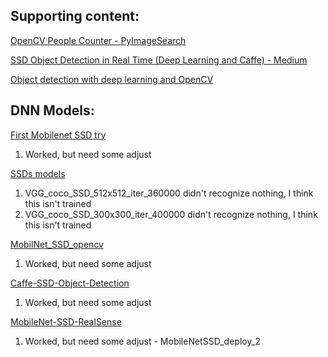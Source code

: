 ## Supporting content:

[OpenCV People Counter - PyImageSearch](https://pyimagesearch.com/2018/08/13/opencv-people-counter/)

[SSD Object Detection in Real Time (Deep Learning and Caffe) - Medium](https://medium.com/acm-juit/ssd-object-detection-in-real-time-deep-learning-and-caffe-f41e40eea968)

[Object detection with deep learning and OpenCV](https://pyimagesearch.com/2017/09/11/object-detection-with-deep-learning-and-opencv/)

## DNN Models:

[First Mobilenet SSD try](https://github.com/chuanqi305/MobileNet-SSD)
1. Worked, but need some adjust

[SSDs models](https://github.com/weiliu89/caffe/tree/ssd?tab=readme-ov-file)

1. VGG_coco_SSD_512x512_iter_360000 didn't recognize nothing, I think this isn't trained
2. VGG_coco_SSD_300x300_iter_400000 didn't recognize nothing, I think this isn't trained

[MobilNet_SSD_opencv](https://github.com/djmv/MobilNet_SSD_opencv)
1. Worked, but need some adjust

[Caffe-SSD-Object-Detection](https://github.com/amolikvivian/Caffe-SSD-Object-Detection/tree/master/Object%20Detection%20Caffe/Caffe)
1. Worked, but need some adjust

[MobileNet-SSD-RealSense](https://github.com/PINTO0309/MobileNet-SSD-RealSense/tree/master/caffemodel/MobileNetSSD)
1. Worked, but need some adjust - MobileNetSSD_deploy_2
